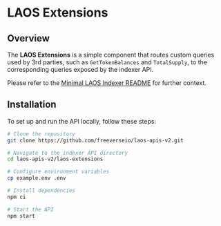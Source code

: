 # LAOS Extensions

## Overview
The **LAOS Extensions** is a simple component that routes custom queries used by 3rd parties, such as `GetTokenBalances` and `TotalSupply`, to the corresponding queries exposed by the indexer API.

Please refer to the [Minimal LAOS Indexer README](../minimal-indexer.md) for further context.

## Installation
To set up and run the API locally, follow these steps:

```sh
# Clone the repository
git clone https://github.com/freeverseio/laos-apis-v2.git

# Navigate to the indexer API directory
cd laos-apis-v2/laos-extensions

# Configure environment variables
cp example.env .env

# Install dependencies
npm ci

# Start the API
npm start
```